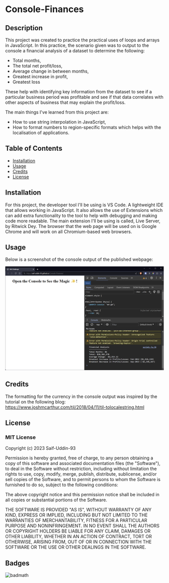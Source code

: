 # Console-Finances

## Description

This project was created to practice the practical uses of loops and arrays in JavaScript. In this practice, the scenario given was to output to the console a financial analysis of a dataset to determine the following: 

* Total months, 
* The total net profit/loss, 
* Average change in between months, 
* Greatest increase in profit,
* Greatest loss

These help with identifying key information from the dataset to see if a particular business period was profitable and see if that data correlates with other aspects of business that may explain the profit/loss.

The main things I've learned from this project are:
* How to use string interpolation in JavaScript,
* How to format numbers to region-specific formats which helps with the localisation of applications.

## Table of Contents

- [Installation](#installation)
- [Usage](#usage)
- [Credits](#credits)
- [License](#license)

## Installation

For this project, the developer tool I'll be using is VS Code. A lightweight IDE that allows working in JavaScript. It also allows the use of Extensions which can add extra functionality to the tool to help with debugging and making code more readable. The main extension I'll be using is called, Live Server, by Ritwick Dey. The browser that the web page will be used on is Google Chrome and will work on all Chromium-based web browsers.

## Usage

Below is a screenshot of the console output of the published webpage:

![screenshot of console output](./assets/Images/screenshot.png)


## Credits

The formatting for the currency in the console output was inspired by the tutorial on the following blog:
https://www.joshmcarthur.com/til/2018/04/11/til-tolocalestring.html

## License
### MIT License

Copyright (c) 2023 Saif-Uddin-93

Permission is hereby granted, free of charge, to any person obtaining a copy
of this software and associated documentation files (the "Software"), to deal
in the Software without restriction, including without limitation the rights
to use, copy, modify, merge, publish, distribute, sublicense, and/or sell
copies of the Software, and to permit persons to whom the Software is
furnished to do so, subject to the following conditions:

The above copyright notice and this permission notice shall be included in all
copies or substantial portions of the Software.

THE SOFTWARE IS PROVIDED "AS IS", WITHOUT WARRANTY OF ANY KIND, EXPRESS OR
IMPLIED, INCLUDING BUT NOT LIMITED TO THE WARRANTIES OF MERCHANTABILITY,
FITNESS FOR A PARTICULAR PURPOSE AND NONINFRINGEMENT. IN NO EVENT SHALL THE
AUTHORS OR COPYRIGHT HOLDERS BE LIABLE FOR ANY CLAIM, DAMAGES OR OTHER
LIABILITY, WHETHER IN AN ACTION OF CONTRACT, TORT OR OTHERWISE, ARISING FROM,
OUT OF OR IN CONNECTION WITH THE SOFTWARE OR THE USE OR OTHER DEALINGS IN THE
SOFTWARE.

## Badges

![badmath](https://img.shields.io/github/languages/top/lernantino/badmath)
